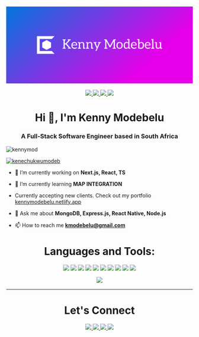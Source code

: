 [![MasterHead](https://github.com/KennyMod/KennyMod/blob/main/cover.png)](https://kennymodebelu.netlify.app)

<p align="center">
  <a href="https://kennymodebelu.netlify.app" target="_blank">
    <img src="https://img.shields.io/static/v1?label=|&message=WEBSITE&color=23555f&style=plastic&logo=react&logo-color=white"/>
  </a>
  <a href="https://www.linkedin.com/in/kennymodebelu/" target="_blank">
    <img src="https://img.shields.io/static/v1?label=|&message=LINKEDIN&color=cdf998&style=plastic&logo=linkedin&logo-color=white"/>
  </a>
  <a href="https://twitter.com/kenechukwumodeb" target="_blank">
    <img src="https://img.shields.io/static/v1?label=|&message=TWITTER&color=23555f&style=plastic&logo=twitter&logo-color=white"/>
  </a>
  <a href="https://angel.co/u/kenechukwu-samuel-modebelu" target="_blank">
      <img src="https://img.shields.io/static/v1?label=|&message=ANGEL-LIST&color=cdf998&style=plastic&logo=angellist&logo-color=white"/>
  </a>
</p>

<h1 align="center">Hi 👋, I'm Kenny Modebelu</h1>
<h3 align="center">A Full-Stack Software Engineer based in South Africa</h3>
<!-- <img align="right" alt="Coding" width="300" src="https://c.tenor.com/2uyENRmiUt0AAAAC/coding.gif"> -->

<p align="left"> <img src="https://komarev.com/ghpvc/?username=kennymod&label=Profile%20views&color=0e75b6&style=flat" alt="kennymod" /> </p>

<p align="left"> <a href="https://twitter.com/kenechukwumodeb" target="blank"><img src="https://img.shields.io/twitter/follow/kenechukwumodeb?logo=twitter&style=for-the-badge" alt="kenechukwumodeb" /></a> </p>

- 🔭 I’m currently working on **Next.js, React, TS**

- 🌱 I’m currently learning **MAP INTEGRATION**

- Currently accepting new clients. Check out my portfolio [kennymodebelu.netlify.app](https://kennymodebelu.netlify.app)

- 💬 Ask me about **MongoDB, Express.js, React Native, Node.js**

- 📫 How to reach me **kmodebelu@gmail.com**


<h1 align="center">Languages and Tools:</h1>
<p align="center">
    <img src="https://img.shields.io/static/v1?label=|&message=HTML5&color=285f6523555f&style=plastic&logo=html5"/>
    <img src="https://img.shields.io/static/v1?label=|&message=CSS3&color=23555&style=plastic&logo=css3"/>
    <img src="https://img.shields.io/static/v1?label=|&message=JAVASCRIPT&color=3c7f5d&style=plastic&logo=javascript"/>
    <img src="https://img.shields.io/static/v1?label=|&message=NODE.JS&color=bbb111&style=plastic&logo=node.js"/>
    <img src="https://img.shields.io/static/v1?label=|&message=REACT.JS&color=4a935c&style=plastic&logo=react"/>
    <img src="https://img.shields.io/static/v1?label=|&message=EXPRESS&color=bbb111&style=plastic&logo=express"/>
    <img src="https://img.shields.io/static/v1?label=|&message=MONGO-DB&color=cdd148&style=plastic&logo=mongodb"/>
    <img src="https://img.shields.io/static/v1?label=|&message=PYTHON&color=cbb148&style=plastic&logo=python"/>
    <img src="https://img.shields.io/static/v1?label=|&message=GIT&color=52985bcbb148&style=plastic&logo=git"/>
    <img src="https://img.shields.io/static/v1?label=|&message=POSTGRESQL&color=4a935c&style=plastic&logo=postgresql&logoColor=white"/>


<div align="center">
  <img src="https://github-readme-streak-stats.herokuapp.com?user=KennyMod&theme=github-dark&hide_border=true&date_format=M%20j%5B%2C%20Y%5D">
</div>

---


<h1 align="center">Let's Connect</h1>

<p align="center">
  <a href="https://kennymodebelu.netlify.app" target="_blank">
    <img src="https://img.shields.io/static/v1?label=|&message=WEBSITE&color=23555f&style=plastic&logo=react&logo-color=white"/>
  </a>
  <a href="https://www.linkedin.com/in/kennymodebelu/" target="_blank">
    <img src="https://img.shields.io/static/v1?label=|&message=LINKEDIN&color=cdf998&style=plastic&logo=linkedin&logo-color=white"/>
  </a>
  <a href="https://twitter.com/kenechukwumodeb" target="_blank">
    <img src="https://img.shields.io/static/v1?label=|&message=TWITTER&color=23555f&style=plastic&logo=twitter&logo-color=white"/>
  </a>
  <a href="https://angel.co/u/kenechukwu-samuel-modebelu" target="_blank">
      <img src="https://img.shields.io/static/v1?label=|&message=ANGEL-LIST&color=cdf998&style=plastic&logo=angellist&logo-color=white"/>
  </a>
</p>
  







